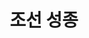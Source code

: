 ---
layout: hubs
key: Q484006
title: 조선 성종
name: 조선 성종
description: 조선의 9대 임금
score: 0.013281624898394883
degree: 19
---